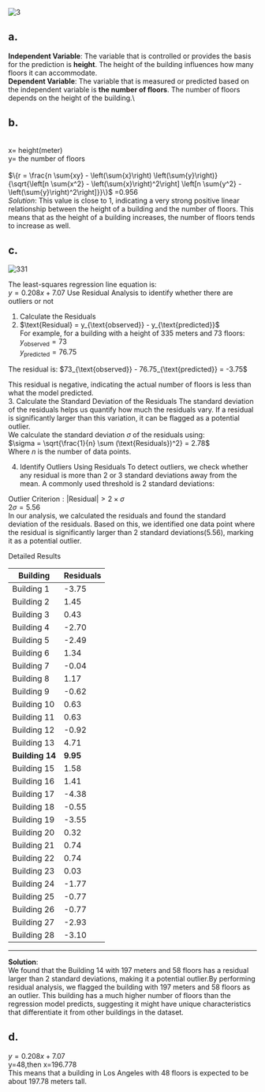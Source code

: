 
![3](https://github.com/user-attachments/assets/6d0fc769-1014-42f5-b803-c5799d663f4f)
## a.
**Independent Variable**: The variable that is controlled or provides the basis for the prediction is **height**. The height of the building influences how many floors it can accommodate.\
**Dependent Variable**: The variable that is measured or predicted based on the independent variable is **the number of floors**. The number of floors depends on the height of the building.\
## b.
\
x= height(meter)\
y= the number of floors\
\
$\{r = \frac{n \sum{xy} - \left(\sum{x}\right) \left(\sum{y}\right)}{\sqrt{\left[n \sum{x^2} - \left(\sum{x}\right)^2\right] \left[n \sum{y^2} - \left(\sum{y}\right)^2\right]}}\}$ \=0.956\
*Solution*:  This value is close to 1, indicating a very strong positive linear relationship between the height of a building and the number of floors. This means that as the height of a building increases, the number of floors tends to increase as well.
## c.
![331](https://github.com/user-attachments/assets/f62dca8d-1581-4794-a2e8-10887d4aafcb)



The least-squares regression line equation is:\
$y = 0.208x + 7.07$
Use Residual Analysis to identify whether there are outliers or not
1.  Calculate the Residuals
2. $\text{Residual} = y_{\text{observed}} - y_{\text{predicted}}\$ \
For example, for a building with a height of 335 meters and 73 floors:\
$y_{\text{observed}}=73$ \
$y_{\text{predicted}}=76.75$

The residual is: 
$73_{\text{observed}} - 76.75_{\text{predicted}} = -3.75\$

This residual is negative, indicating the actual number of floors is less than what the model predicted.
\
3. Calculate the Standard Deviation of the Residuals
The standard deviation of the residuals helps us quantify how much the residuals vary. If a residual is significantly larger than this variation, it can be flagged as a potential outlier.\
We calculate the standard deviation $\sigma$ of the residuals using:\
$\sigma = \sqrt{\frac{1}{n} \sum (\text{Residuals})^2} = 2.78$
\
Where $n$ is the number of data points.

4. Identify Outliers Using Residuals
To detect outliers, we check whether any residual is more than 2 or 3 standard deviations away from the mean. A commonly used threshold is 2 standard deviations:

$\text{Outlier Criterion}: |\text{Residual}| > 2 \times \sigma$\
$2 \sigma = 5.56$\
In our analysis, we calculated the residuals and found the standard deviation of the residuals. Based on this, we identified one data point where the residual is significantly larger than 2 standard deviations(5.56), marking it as a potential outlier.

Detailed Results

| **Building**   | **Residuals** |
|----------------|-----------|
| Building 1     | -3.75     |
| Building 2     | 1.45      |
| Building 3     | 0.43      |
| Building 4     | -2.70     |
| Building 5     | -2.49     |
| Building 6     | 1.34      |
| Building 7     | -0.04     |
| Building 8     | 1.17      |
| Building 9     | -0.62     |
| Building 10    | 0.63      |
| Building 11    | 0.63      |
| Building 12    | -0.92     |
| Building 13    | 4.71      |
| **Building 14**    | **9.95**      |
| Building 15    | 1.58      |
| Building 16    | 1.41      |
| Building 17    | -4.38     |
| Building 18    | -0.55     |
| Building 19    | -3.55     |
| Building 20    | 0.32      |
| Building 21    | 0.74      |
| Building 22    | 0.74      |
| Building 23    | 0.03      |
| Building 24    | -1.77     |
| Building 25    | -0.77     |
| Building 26    | -0.77     |
| Building 27    | -2.93     |
| Building 28    | -3.10     |
-----------------------------
**Solution**:\
We found that the Building 14 with 197 meters and 58 floors has a residual larger than 2 standard deviations, making it a potential outlier.By performing residual analysis, we flagged the building with 197 meters and 58 floors as an outlier. This building has a much higher number of floors than the regression model predicts, suggesting it might have unique characteristics that differentiate it from other buildings in the dataset.
## d.
$y = 0.208x + 7.07$\
y=48,then x=196.778\
This means that a building in Los Angeles with 48 floors is expected to be about 197.78 meters tall.
